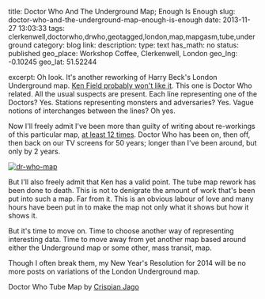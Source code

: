 title: Doctor Who And The Underground Map; Enough Is Enough
slug: doctor-who-and-the-underground-map-enough-is-enough
date: 2013-11-27 13:03:33
tags: clerkenwell,doctorwho,drwho,geotagged,london,map,mapgasm,tube,underground
category: blog
link: 
description: 
type: text
has_math: no
status: published
geo_place: Workshop Coffee, Clerkenwell, London
geo_lng: -0.10245
geo_lat: 51.52244

excerpt: Oh look. It's another reworking of Harry Beck's London Underground map. <a href="https://cartonerd.blogspot.co.uk/2013/09/the-underground-map-of-insert-here.html" target="_blank">Ken Field probably won't like it</a>. This one is Doctor Who related. All the usual suspects are present. Each line representing one of the Doctors? Yes. Stations representing monsters and adversaries? Yes. Vague notions of interchanges between the lines? Oh yes.

Now I'll freely admit I've been more than guilty of writing about re-workings of this particular map, [at least 12 times](/tags/tube/ "/tags/tube/"). Doctor Who has been on, then off, then back on our TV screens for 50 years; longer than I've been around, but only by 2 years. 

<!-- TEASER_END -->

[![dr-who-map](/wp-content/uploads/2013/11/dr-who-map.png)](https://www.crispian.net/DoctorWho/DrWhoTubeMap.html "https://www.crispian.net/DoctorWho/DrWhoTubeMap.html")

But I'll also freely admit that Ken has a valid point. The tube map rework has been done to death. This is not to denigrate the amount of work that's been put into such a map. Far from it. This is an obvious labour of love and many hours have been put in to make the map not only what it shows but how it shows it.

But it's time to move on. Time to choose another way of representing interesting data. Time to move away from yet another map based around either the Underground map or some other, mass transit, map.

Though I often break them, my New Year's Resolution for 2014 will be no more posts on variations of the London Underground map.



Doctor Who Tube Map by [Crispian Jago](https://www.crispian.net/DoctorWho/DrWhoTubeMap.html "https://www.crispian.net/DoctorWho/DrWhoTubeMap.html")


